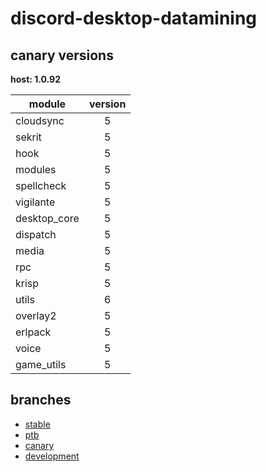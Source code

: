 # discord-desktop-datamining

## canary versions

**host: 1.0.92**

| module | version |
| ------ | :-----: |
| cloudsync | 5 |
| sekrit | 5 |
| hook | 5 |
| modules | 5 |
| spellcheck | 5 |
| vigilante | 5 |
| desktop_core | 5 |
| dispatch | 5 |
| media | 5 |
| rpc | 5 |
| krisp | 5 |
| utils | 6 |
| overlay2 | 5 |
| erlpack | 5 |
| voice | 5 |
| game_utils | 5 |

## branches

- [stable](https://github.com/OpenAsar/discord-desktop-datamining/tree/stable)
- [ptb](https://github.com/OpenAsar/discord-desktop-datamining/tree/ptb)
- [canary](https://github.com/OpenAsar/discord-desktop-datamining/tree/canary)
- [development](https://github.com/OpenAsar/discord-desktop-datamining/tree/development)